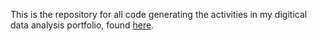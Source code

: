 This is the repository for all code generating the activities in my digitical data analysis portfolio, found [here](https://corahirst.github.io/corahirst-MADA-portfolio/).
